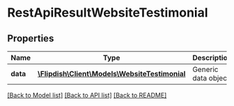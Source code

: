 # RestApiResultWebsiteTestimonial

## Properties
Name | Type | Description | Notes
------------ | ------------- | ------------- | -------------
**data** | [**\Flipdish\\Client\Models\WebsiteTestimonial**](WebsiteTestimonial.md) | Generic data object. | 

[[Back to Model list]](../README.md#documentation-for-models) [[Back to API list]](../README.md#documentation-for-api-endpoints) [[Back to README]](../README.md)


